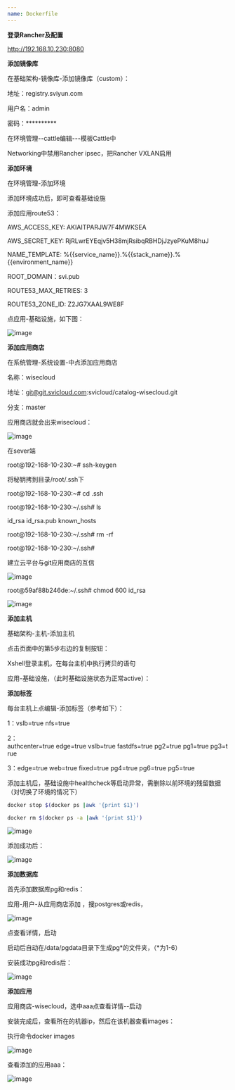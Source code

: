 ```yaml
---
name: Dockerfile
---
```

**登录Rancher及配置**

http://192.168.10.230:8080


**添加镜像库**

在基础架构-镜像库-添加镜像库（custom）：

地址：registry.sviyun.com

用户名：admin

密码：**********


在环境管理--cattle编辑---模板Cattle中

Networking中禁用Rancher ipsec，把Rancher VXLAN启用

**添加环境**

在环境管理-添加环境

添加环境成功后，即可查看基础设施

添加应用route53：

AWS_ACCESS_KEY: AKIAITPARJW7F4MWKSEA

AWS_SECRET_KEY: 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

NAME_TEMPLATE: %{{service_name}}.%{{stack_name}}.%{{environment_name}}

ROOT_DOMAIN：svi.pub

ROUTE53_MAX_RETRIES: 3

ROUTE53_ZONE_ID: Z2JG7XAAL9WE8F

点应用-基础设施，如下图：

![image](https://note.youdao.com/yws/api/personal/file/CB5A48AF2C5747EE82AB186735DBDD48?method=download&shareKey=d7f717379056b5e3e0932a2810a144c6)



**添加应用商店**

在系统管理-系统设置-中点添加应用商店

名称：wisecloud

地址：git@git.svicloud.com:svicloud/catalog-wisecloud.git 

分支：master


应用商店就会出来wisecloud：

![image](https://note.youdao.com/yws/api/personal/file/0127C2072B854988A5508E0B14DB625F?method=download&shareKey=b0a89c43b60073d3df2aae805a7a29fb)


在sever端

root@192-168-10-230:~# ssh-keygen 

将秘钥拷到目录/root/.ssh下

root@192-168-10-230:~# cd .ssh

root@192-168-10-230:~/.ssh# ls

id_rsa  id_rsa.pub  known_hosts

root@192-168-10-230:~/.ssh# rm -rf 

root@192-168-10-230:~/.ssh# 

建立云平台与git应用商店的互信

![image](https://note.youdao.com/yws/api/personal/file/431BFCB09E7D4769886E3A5650069969?method=download&shareKey=e0e32bd3f83d71b51d7376488c416520)

root@59af88b246de:~/.ssh# chmod 600 id_rsa 

![image](https://note.youdao.com/yws/api/personal/file/2057107302574D70A8B981DCE11E1CA7?method=download&shareKey=a0fbd48e3b9c10c7d09ebf672b448a01)

**添加主机**

基础架构-主机-添加主机

点击页面中的第5步右边的复制按钮：


Xshell登录主机，在每台主机中执行拷贝的语句

应用-基础设施，（此时基础设施状态为正常active）：

**添加标签**

每台主机上点编辑-添加标签（参考如下）：

1：vslb=true nfs=true

2：authcenter=true edge=true vslb=true fastdfs=true pg2=true pg1=true pg3=true

3：edge=true web=true fixed=true pg4=true pg6=true pg5=true

添加主机后，基础设施中healthcheck等启动异常，需删除以前环境的残留数据（对切换了环境的情况下）

```bash
docker stop $(docker ps |awk '{print $1}')

docker rm $(docker ps -a |awk '{print $1}')
```

![image](https://note.youdao.com/yws/api/personal/file/FE64D72163F0437381B90B5DC95E4C8B?method=download&shareKey=0c4537f237049b562a8b3751a290cb1c)

添加成功后：

![image](https://note.youdao.com/yws/api/personal/file/F29EC923B75742D7AA14B2FF62B75FFD?method=download&shareKey=75f56cc0cafd7c67cd98b533f6037b60)


**添加数据库**

首先添加数据库pg和redis：

应用-用户-从应用商店添加 ，搜postgres或redis，

![image](https://note.youdao.com/yws/api/personal/file/181A0C72FB9C4F298D8404F603D431A0?method=download&shareKey=af218aaf6875472582625657f18ace2d)


点查看详情，启动

启动后自动在/data/pgdata目录下生成pg*的文件夹，（*为1-6）

安装成功pg和redis后：

![image](https://note.youdao.com/yws/api/personal/file/DBE316AF1B40485DAEB1677C1F5E00E8?method=download&shareKey=54f23454ff7f756b9bbcd5d18fd2dab8)

**添加应用**

应用商店-wisecloud，选中aaa点查看详情--启动

安装完成后，查看所在的机器ip，然后在该机器查看images：

执行命令docker images

![image](https://note.youdao.com/yws/api/personal/file/55A46F8B29A743AA8865D8FBFB140C8A?method=download&shareKey=046950b0bce70cdd60c40036f7e020da)

查看添加的应用aaa：

![image](https://note.youdao.com/yws/api/personal/file/0BC5C3B58C1D4A93891CF8A425BF7872?method=download&shareKey=0509b6fbf6668b3b73932ef64e846d19)


